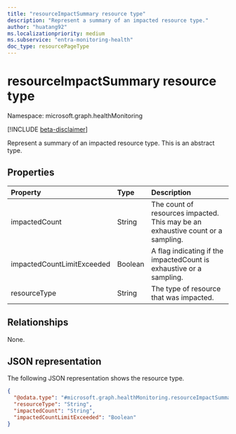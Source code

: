 ```yaml
---
title: "resourceImpactSummary resource type"
description: "Represent a summary of an impacted resource type."
author: "huatang92"
ms.localizationpriority: medium
ms.subservice: "entra-monitoring-health"
doc_type: resourcePageType
---
```


# resourceImpactSummary resource type

Namespace: microsoft.graph.healthMonitoring

[!INCLUDE [beta-disclaimer](../../includes/beta-disclaimer.md)]

Represent a summary of an impacted resource type.
This is an abstract type.

## Properties
|Property|Type|Description|
|:---|:---|:---|
|impactedCount|String|The count of resources impacted. This may be an exhaustive count or a sampling.|
|impactedCountLimitExceeded|Boolean|A flag indicating if the impactedCount is exhaustive or a sampling.|
|resourceType|String|The type of resource that was impacted.|

## Relationships
None.

## JSON representation
The following JSON representation shows the resource type.
<!-- {
  "blockType": "resource",
  "@odata.type": "microsoft.graph.healthMonitoring.resourceImpactSummary"
}
-->
``` json
{
  "@odata.type": "#microsoft.graph.healthMonitoring.resourceImpactSummary",
  "resourceType": "String",
  "impactedCount": "String",
  "impactedCountLimitExceeded": "Boolean"
}
```

